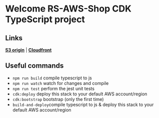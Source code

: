 # Welcome RS-AWS-Shop CDK TypeScript project

## Links

[**S3 origin**](https://rs-aws-shop.s3.us-east-1.amazonaws.com/) |
[**Cloudfront**](https://d1k2bkc4kshwu.cloudfront.net/)

## Useful commands

- `npm run build` compile typescript to js
- `npm run watch` watch for changes and compile
- `npm run test` perform the jest unit tests
- `cdk:deploy` deploy this stack to your default AWS account/region
- `cdk:bootstrap` bootstrap (only the first time)
- `build-and-deploy`compile typescript to js & deploy this stack to your default AWS account/region
